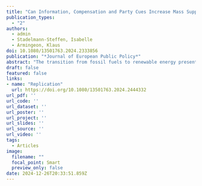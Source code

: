 ```yaml
---
title: "Can Information, Compensation and Party Cues Increase Mass Support for Green Taxes?"
publication_types:
  - "2"
authors:
  - admin
  - Stadelmann-Steffen, Isabelle 
  - Armingeon, Klaus
doi: 10.1080/13501763.2024.2333856
publication: "*Journal of European Public Policy*"
abstract: "The transition from fossil fuels to renewable energy presents a major challenge, with green taxes often seen as an efficient policy to promote environmentally friendly behaviour. However, these taxes are difficult to implement due to public concerns about immediate costs versus future environmental benefits. To address this, we conducted a survey experiment in Switzerland to investigate whether information on green tax effectiveness, compensation through revenue recycling, and party cues can make green taxes more attractive to citizens. Our findings indicate that information about compensation mechanisms and party cues can enhance support for green taxes, while single instances of information on green tax effectiveness do not significantly affect beliefs or policy support. Green tax proposals are more popular when compensation strategies address climate change or mitigate social risks and when there is broad party consensus providing clear cues to citizens. However, our findings also underscore the potential trade-off associated with a broad coalition of parties supporting green tax reform, which may lead to diminished support from the left. These insights have important implications for designing and communicating green taxes, highlighting the role of informed beliefs and political signals in shaping public attitudes toward environmental policies."
draft: false
featured: false
links:
- name: "Replication"
  url: https://doi.org/10.1080/13501763.2024.2444332
url_pdf: ''
url_code: ''
url_dataset: ''
url_poster: ''
url_project: ''
url_slides: ''
url_source: ''
url_video: ''
tags:
  - Articles
image:
  filename: ""
  focal_point: Smart
  preview_only: false
date: 2024-12-26T20:33:51.859Z
---
```


